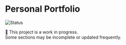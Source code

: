 # Personal Portfolio

![Status](https://img.shields.io/badge/status-in%20progress-yellow?style=flat-square)

🚧 This project is a work in progress.  
Some sections may be incomplete or updated frequently.
